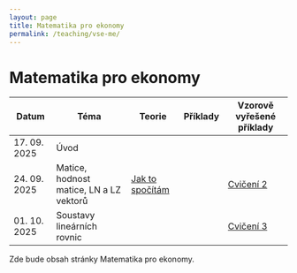 ```yaml
---
layout: page
title: Matematika pro ekonomy
permalink: /teaching/vse-me/
---
```


# Matematika pro ekonomy

| Datum      | Téma | Teorie | Příklady | Vzorově vyřešené příklady |
|------------|------|--------|----------|---------------------------|
| 17. 09. 2025 | Úvod |         |          | |
| 24. 09. 2025 | Matice, hodnost matice, LN a LZ vektorů | [Jak to spočítám](/assets/files/jaktospocitam.pdf) |          | [Cvičení 2](/assets/files/cviceni2.pdf) |
| 01. 10. 2025 | Soustavy lineárních rovnic |   |          | [Cvičení 3](/assets/files/cviceni3.pdf) |

Zde bude obsah stránky Matematika pro ekonomy.
